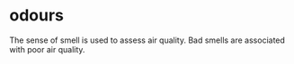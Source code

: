 # odours

The sense of smell is used to assess air quality. Bad smells are associated with poor air quality.